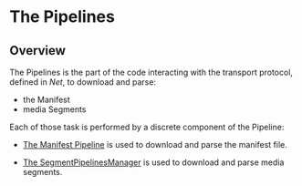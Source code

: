 # The Pipelines ################################################################


## Overview ####################################################################

The Pipelines is the part of the code interacting with the transport protocol,
defined in _Net_, to download and parse:
  - the Manifest
  - media Segments

Each of those task is performed by a discrete component of the Pipeline:

  - [The Manifest Pipeline](./manifest_pipeline.md) is used to download and
    parse the manifest file.

  - [The SegmentPipelinesManager](./segment_pipeline_manager.md) is used to
    download and parse media segments.
